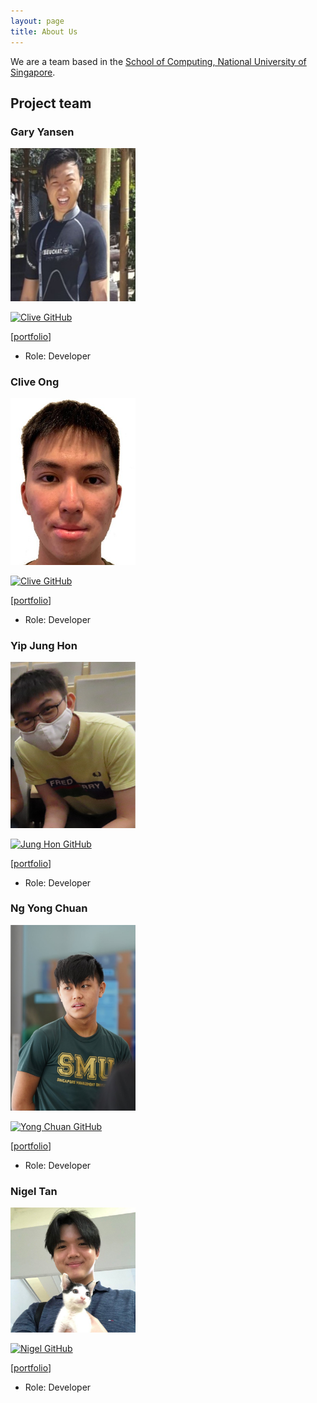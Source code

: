 ```yaml
---
layout: page
title: About Us
---
```


We are a team based in the [School of Computing, National University of Singapore](http://www.comp.nus.edu.sg).

## Project team

### Gary Yansen

<img src="images/g4ryy.png" width="200px">

[![Clive GitHub](images/github-icon.png)](http://github.com/g4ryy)

[[portfolio](team/garyyansen.md)]

* Role: Developer

### Clive Ong

<img src="images/cliveong.png" width="200px">

[![Clive GitHub](images/github-icon.png)](http://github.com/cliveong)

[[portfolio](team/cliveong.md)]

* Role: Developer

### Yip Jung Hon

<img src="images/junghon3709.png" width="200px">

[![Jung Hon GitHub](images/github-icon.png)](https://github.com/junghon3709)

[[portfolio](team/yipjunghon.md)]

* Role: Developer

### Ng Yong Chuan

<img src="images/random689.png" width="200px">

[![Yong Chuan GitHub](images/github-icon.png)](https://github.com/random689)

[[portfolio](team/ngyongchuan.md)]

* Role: Developer

### Nigel Tan

<img src="images/nniiggeell.png" width="200px">

[![Nigel GitHub](images/github-icon.png)](https://github.com/nniiggeell)

[[portfolio](team/nigeltan.md)]

* Role: Developer
